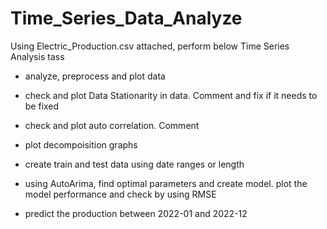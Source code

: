 # Time_Series_Data_Analyze
Using Electric_Production.csv attached, perform below Time Series Analysis tass
- analyze, preprocess and plot data

- check and plot Data Stationarity in data. Comment and fix if it needs to be fixed

- check and plot auto correlation. Comment

- plot decompoisition graphs

- create train and test data using date ranges or length

- using AutoArima, find optimal parameters and create model. plot the model performance and check by using RMSE

- predict the production between 2022-01 and 2022-12
